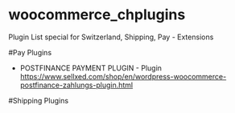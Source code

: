 # woocommerce_chplugins
Plugin List special for Switzerland, Shipping, Pay - Extensions

#Pay Plugins
- POSTFINANCE PAYMENT PLUGIN - Plugin https://www.sellxed.com/shop/en/wordpress-woocommerce-postfinance-zahlungs-plugin.html

#Shipping Plugins
